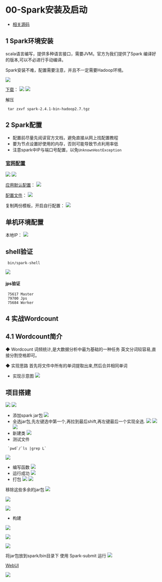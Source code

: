 # 00-Spark安装及启动

-   [相关源码](https://github.com/Wasabi1234/Spark-MLlib-Tutorial)

## 1 Spark环境安装

scala语言编写，提供多种语言接口，需要JVM。官方为我们提供了Spark 编译好的版本,可以不必进行手动编译。

Spark安装不难，配置需要注意，并且不一定需要Hadoop环境。

![](https://p3-juejin.byteimg.com/tos-cn-i-k3u1fbpfcp/e675cdf2de254a2b9713a44fe068c2ff~tplv-k3u1fbpfcp-zoom-1.image)

[下载](https://spark.apache.org/downloads.html)： ![](https://p3-juejin.byteimg.com/tos-cn-i-k3u1fbpfcp/392fae7db3044c8d841d3bb6c9c51589~tplv-k3u1fbpfcp-zoom-1.image) ![](https://p3-juejin.byteimg.com/tos-cn-i-k3u1fbpfcp/ca2ed1954af84339b14485c68708e366~tplv-k3u1fbpfcp-zoom-1.image)

解压

```
 tar zxvf spark-2.4.1-bin-hadoop2.7.tgz
```

## 2 Spark配置

-   配置前尽量先阅读官方文档，避免直接从网上找配置教程
-   要为节点设置好使用的内存，否则可能导致节点利用率低
-   注意spark中IP与端口号配置，以免`UnknownHostException`

### [官网配置]()

![](https://p3-juejin.byteimg.com/tos-cn-i-k3u1fbpfcp/84540a145b4644ffa60203e2e12509bd~tplv-k3u1fbpfcp-zoom-1.image) ![](https://p3-juejin.byteimg.com/tos-cn-i-k3u1fbpfcp/1b188b29874747aaba635c290d75597b~tplv-k3u1fbpfcp-zoom-1.image)

[应用默认配置](https://spark.apache.org/docs/latest/configuration.html#application-properties)： ![](https://p3-juejin.byteimg.com/tos-cn-i-k3u1fbpfcp/d2b15d22056c4c498b44b7e28600d970~tplv-k3u1fbpfcp-zoom-1.image)

[配置文件](https://spark.apache.org/docs/latest/configuration.html#environment-variables)： ![](https://p3-juejin.byteimg.com/tos-cn-i-k3u1fbpfcp/f7d926fb08b843cbbc28e01fac50bef6~tplv-k3u1fbpfcp-zoom-1.image)

复制两份模板，开启自行配置： ![](https://p3-juejin.byteimg.com/tos-cn-i-k3u1fbpfcp/8410312e6c02437aa274cbe4c41dce9c~tplv-k3u1fbpfcp-zoom-1.image)

## 单机环境配置

本地IP： ![](https://p3-juejin.byteimg.com/tos-cn-i-k3u1fbpfcp/f39dadf22ac54855b09df2aa45cb02c5~tplv-k3u1fbpfcp-zoom-1.image)

## shell验证

```
 bin/spark-shell
```

![](https://p3-juejin.byteimg.com/tos-cn-i-k3u1fbpfcp/5a3ecb95eefc49e493a45b117d742c1e~tplv-k3u1fbpfcp-zoom-1.image)

#### jps验证

```
 75617 Master
 79700 Jps
 75684 Worker
```

## 4 实战Wordcount

## 4.1 Wordcount简介

◆ Wordcount 词频统计,是大数据分析中最为基础的一种任务 英文分词较容易,直接分割空格即可。

◆ 实现思路 首先将文件中所有的单词提取出来,然后合并相同单词

-   实现示意图 ![](https://p3-juejin.byteimg.com/tos-cn-i-k3u1fbpfcp/ced652a4cb734ceca901df3b40fdb5ca~tplv-k3u1fbpfcp-zoom-1.image)

## 项目搭建

![](https://p3-juejin.byteimg.com/tos-cn-i-k3u1fbpfcp/80485d092f4d437b8c86ee2750f3a40e~tplv-k3u1fbpfcp-zoom-1.image) ![](https://p3-juejin.byteimg.com/tos-cn-i-k3u1fbpfcp/97c0295ac56146e499e47388f152788b~tplv-k3u1fbpfcp-zoom-1.image)

-   添加spark jar包 ![](https://p3-juejin.byteimg.com/tos-cn-i-k3u1fbpfcp/db73d86d46f14c4e9339c23fc5215e2d~tplv-k3u1fbpfcp-zoom-1.image)
-   全选jar包,先左键选中第一个,再拉到最后shift,再左键最后一个实现全选. ![](https://p3-juejin.byteimg.com/tos-cn-i-k3u1fbpfcp/c1c1810895724ffc9fc69fc5dca77e0b~tplv-k3u1fbpfcp-zoom-1.image) ![](https://p3-juejin.byteimg.com/tos-cn-i-k3u1fbpfcp/4c14c25e0d2840deadee977ca5dd2b27~tplv-k3u1fbpfcp-zoom-1.image) ![](https://p3-juejin.byteimg.com/tos-cn-i-k3u1fbpfcp/ab29a4734cca47f6afe096b932b11ae5~tplv-k3u1fbpfcp-zoom-1.image)
-   新建类 ![](https://p3-juejin.byteimg.com/tos-cn-i-k3u1fbpfcp/8a64ac118b1f4f7bbf50e6c7f0f9401d~tplv-k3u1fbpfcp-zoom-1.image)
-   测试文件

```
 `pwd`/`ls |grep L`
```

![](https://p3-juejin.byteimg.com/tos-cn-i-k3u1fbpfcp/1437b484148d4555b00a2f116f41dd21~tplv-k3u1fbpfcp-zoom-1.image)

-   编写函数 ![](https://p3-juejin.byteimg.com/tos-cn-i-k3u1fbpfcp/9d660824a8ca4c69a0a3f0766b963e0b~tplv-k3u1fbpfcp-zoom-1.image)
-   运行成功 ![](https://p3-juejin.byteimg.com/tos-cn-i-k3u1fbpfcp/bb68364e985d42d1ac575e88dbe59515~tplv-k3u1fbpfcp-zoom-1.image)
-   打包 ![](https://p3-juejin.byteimg.com/tos-cn-i-k3u1fbpfcp/020fd00c34894d83a9157d2802934c49~tplv-k3u1fbpfcp-zoom-1.image) ![](https://p3-juejin.byteimg.com/tos-cn-i-k3u1fbpfcp/a1a75ce188f448a78f8e3558159cec7b~tplv-k3u1fbpfcp-zoom-1.image)

移除这些多余的jar包 ![](https://p3-juejin.byteimg.com/tos-cn-i-k3u1fbpfcp/b5b872daf836409a9654d85c0b8639ed~tplv-k3u1fbpfcp-zoom-1.image)

![](https://p3-juejin.byteimg.com/tos-cn-i-k3u1fbpfcp/459911cbdb4042d8b1d383ba9770261c~tplv-k3u1fbpfcp-zoom-1.image)

![](https://p3-juejin.byteimg.com/tos-cn-i-k3u1fbpfcp/de61de2cfd724a43b64ba278a41f31b7~tplv-k3u1fbpfcp-zoom-1.image)

-   构建

![](https://p3-juejin.byteimg.com/tos-cn-i-k3u1fbpfcp/a0b8c7af920344a8bb3bc7fa28111b60~tplv-k3u1fbpfcp-zoom-1.image)

![](https://p3-juejin.byteimg.com/tos-cn-i-k3u1fbpfcp/456a8cad1f904e1ea015046e3cb812e5~tplv-k3u1fbpfcp-zoom-1.image)

![](https://p3-juejin.byteimg.com/tos-cn-i-k3u1fbpfcp/22dcf11442634aba9bb65b958496025a~tplv-k3u1fbpfcp-zoom-1.image)

将jar包放到spark/bin目录下 使用 Spark-submit 运行 ![](https://p3-juejin.byteimg.com/tos-cn-i-k3u1fbpfcp/b55c3a4091d34796a5eccee4c61710df~tplv-k3u1fbpfcp-zoom-1.image)

[WebUI](http://localhost:8081/#running-app)

![](https://p3-juejin.byteimg.com/tos-cn-i-k3u1fbpfcp/344aa0da9f1a454f88b354b10e2290d2~tplv-k3u1fbpfcp-zoom-1.image)
